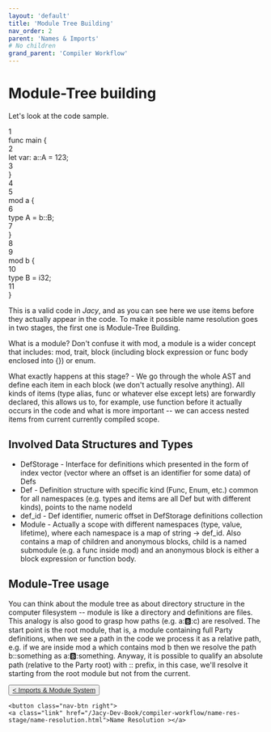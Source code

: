 ```yaml
---
layout: 'default'
title: 'Module Tree Building'
nav_order: 2
parent: 'Names & Imports'
# No children
grand_parent: 'Compiler Workflow'
---
```


# Module-Tree building

Let's look at the code sample.

<div class="code-fence">
            <div class="copy"><i class="fas fa-copy"></i></div>
            <div class="code line-numbers highlight-jc hljs">
                <div class="line-num" data-line-num="1">1</div><div class="line"><span class="hljs-keyword">func</span> <span class="hljs-title function_">main</span> {</div><div class="line-num" data-line-num="2">2</div><div class="line">    <span class="hljs-keyword">let</span> <span class="hljs-variable">var</span>: a::A = <span class="hljs-number">123</span>;</div><div class="line-num" data-line-num="3">3</div><div class="line">}</div><div class="line-num" data-line-num="4">4</div><div class="line"></div><div class="line-num" data-line-num="5">5</div><div class="line"><span class="hljs-keyword">mod</span> <span class="hljs-title class_">a</span> {</div><div class="line-num" data-line-num="6">6</div><div class="line">    <span class="hljs-keyword">type</span> <span class="hljs-title class_">A</span> = b::B;</div><div class="line-num" data-line-num="7">7</div><div class="line">}</div><div class="line-num" data-line-num="8">8</div><div class="line"></div><div class="line-num" data-line-num="9">9</div><div class="line"><span class="hljs-keyword">mod</span> <span class="hljs-title class_">b</span> {</div><div class="line-num" data-line-num="10">10</div><div class="line">    <span class="hljs-keyword">type</span> <span class="hljs-title class_">B</span> = <span class="hljs-type">i32</span>;</div><div class="line-num" data-line-num="11">11</div><div class="line">}</div>
            </div>
        </div>

This is a valid code in _Jacy_, and as you can see here we use items before they actually appear in the code. To make it
possible name resolution goes in two stages, the first one is Module-Tree Building.

What is a module? Don't confuse it with <span class="inline-code highlight-jc hljs"><span class="hljs-keyword">mod</span></span>, a module is a wider concept that includes: <span class="inline-code highlight-jc hljs"><span class="hljs-keyword">mod</span></span>, <span class="inline-code highlight-jc hljs"><span class="hljs-keyword">trait</span></span>, block
(including block expression or <span class="inline-code highlight-jc hljs"><span class="hljs-keyword">func</span></span> body enclosed into <span class="inline-code highlight-jc hljs">{}</span>) or <span class="inline-code highlight-jc hljs"><span class="hljs-keyword">enum</span></span>.

What exactly happens at this stage? - We go through the whole AST and define each item in each block (we don't actually
resolve anything). All kinds of items (<span class="inline-code highlight-jc hljs"><span class="hljs-keyword">type</span></span> alias, <span class="inline-code highlight-jc hljs"><span class="hljs-keyword">func</span></span> or whatever else except <span class="inline-code highlight-jc hljs"><span class="hljs-keyword">let</span></span>s) are forwardly declared, this
allows us to, for example, use function before it actually occurs in the code and what is more important -- we can
access nested items from current currently compiled scope.

## Involved Data Structures and Types

* <span class="inline-code highlight-jc hljs">DefStorage</span> - Interface for definitions which presented in the form of index vector (vector where an offset is an identifier for some data) of <span class="inline-code highlight-jc hljs">Def</span>s
* <span class="inline-code highlight-jc hljs">Def</span> - Definition structure with specific kind (<span class="inline-code highlight-jc hljs">Func</span>, <span class="inline-code highlight-jc hljs">Enum</span>, etc.) common for all namespaces (e.g. types and items
  are all <span class="inline-code highlight-jc hljs">Def</span> but with different kinds), points to the name <span class="inline-code highlight-jc hljs">nodeId</span>
* <span class="inline-code highlight-jc hljs">def_id</span> - <span class="inline-code highlight-jc hljs">Def</span> identifier, numeric offset in <span class="inline-code highlight-jc hljs">DefStorage</span> definitions collection
* <span class="inline-code highlight-jc hljs">Module</span> - Actually a scope with different namespaces (type, value, lifetime), where each namespace is a map of
  <span class="inline-code highlight-jc hljs">string <span class="hljs-operator">-&gt;</span> def_id</span>. Also contains a map of children and anonymous blocks, child is a named submodule (e.g. a <span class="inline-code highlight-jc hljs"><span class="hljs-keyword">func</span></span>
  inside <span class="inline-code highlight-jc hljs"><span class="hljs-keyword">mod</span></span>) and an anonymous block is either a block expression or function body.

## Module-Tree usage

You can think about the module tree as about directory structure in the computer filesystem -- module is like a
directory and definitions are files. This analogy is also good to grasp how paths (e.g. <span class="inline-code highlight-jc hljs">a::b::c</span>) are resolved. The
start point is the root module, that is, a module containing full Party definitions, when we see a path in the code we
process it as a relative path, e.g. if we are inside <span class="inline-code highlight-jc hljs"><span class="hljs-keyword">mod</span> <span class="hljs-title class_">a</span></span> which contains <span class="inline-code highlight-jc hljs"><span class="hljs-keyword">mod</span> <span class="hljs-title class_">b</span></span> then we resolve the path
<span class="inline-code highlight-jc hljs">b::something</span> as <span class="inline-code highlight-jc hljs">a::b::something</span>. Anyway, it is possible to qualify an absolute path (relative to the Party root)
with <span class="inline-code highlight-jc hljs">::</span> prefix, in this case, we'll resolve it starting from the root module but not from the current.
<div class="nav-btn-block">
    <button class="nav-btn left">
    <a class="link" href="/Jacy-Dev-Book/compiler-workflow/name-res-stage/importation-&-module-system.html">< Imports & Module System</a>
</button>

    <button class="nav-btn right">
    <a class="link" href="/Jacy-Dev-Book/compiler-workflow/name-res-stage/name-resolution.html">Name Resolution ></a>
</button>

</div>
